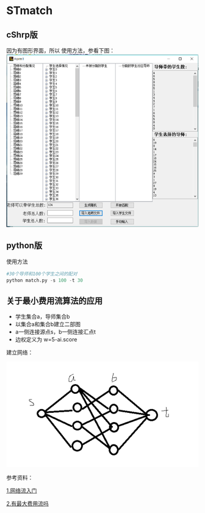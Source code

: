 # STmatch

## cShrp版

因为有图形界面，所以
使用方法，参看下图：
![](./cSharp/UI.PNG)


## python版

使用方法

```python
#30个导师和100个学生之间的配对
python match.py -s 100 -t 30
```

## 关于最小费用流算法的应用
- 学生集合a，导师集合b
- 以集合a和集合b建立二部图
- a一侧连接源点s，b一侧连接汇点t
- 边权定义为 w=5-ai.score

建立网络：

![](./python/network.PNG)

参考资料：

[1.网络流入门](https://comzyh.com/blog/archives/568/)

[2.有最大费用流吗](https://www.zhihu.com/question/27975043)

